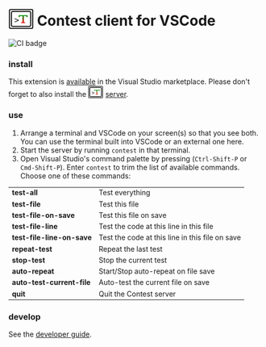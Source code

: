 # <img src="https://raw.githubusercontent.com/contest-framework/vscode/refs/heads/main/icons/300.png" width="50" height="41" valign="bottom"> Contest client for VSCode

![CI badge](https://github.com/contest-framework/vscode/actions/workflows/main.yml/badge.svg)

### install

This extension is
[available](https://marketplace.visualstudio.com/items?itemName=kevgo.contest-vscode)
in the Visual Studio marketplace. Please don't forget to also install the
<img src="icons/300.png" width="30" height="25" valign="bottom">
[server](https://github.com/contest/server).

### use

1. Arrange a terminal and VSCode on your screen(s) so that you see both. You can
   use the terminal built into VSCode or an external one here.
2. Start the server by running `contest` in that terminal.
3. Open Visual Studio's command palette by pressing (`Ctrl-Shift-P` or
   `Cmd-Shift-P`). Enter `contest` to trim the list of available commands.
   Choose one of these commands:

<table type="commands">
  <tr>
    <td><b>test-all</b></td>
    <td>Test everything</td>
  </tr>
  <tr>
    <td><b>test-file</b></td>
    <td>Test this file</td>
  </tr>
  <tr>
    <td><b>test-file-on-save</b></td>
    <td>Test this file on save</td>
  </tr>
  <tr>
    <td><b>test-file-line</b></td>
    <td>Test the code at this line in this file</td>
  </tr>
  <tr>
    <td><b>test-file-line-on-save</b></td>
    <td>Test the code at this line in this file on save</td>
  </tr>
  <tr>
    <td><b>repeat-test</b></td>
    <td>Repeat the last test</td>
  </tr>
  <tr>
    <td><b>stop-test</b></td>
    <td>Stop the current test</td>
  </tr>
  <tr>
    <td><b>auto-repeat</b></td>
    <td>Start/Stop auto-repeat on file save</td>
  </tr>
  <tr>
    <td><b>auto-test-current-file</b></td>
    <td>Auto-test the current file on save</td>
  </tr>
  <tr>
    <td><b>quit</b></td>
    <td>Quit the Contest server</td>
  </tr>
</table>

### develop

See the [developer guide](DEVELOPMENT.md).
